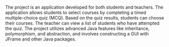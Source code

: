 The project is an application developed for both students and teachers. The application allows students to select courses by completing a timed multiple-choice quiz (MCQ). Based on the quiz results, students can choose their courses. The teacher can view a list of students who have attempted the quiz. The project utilizes advanced Java features like inheritance, polymorphism, and abstraction, and involves constructing a GUI with JFrame and other Java packages.
